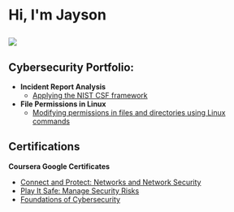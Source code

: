 <h1>Hi, I'm Jayson
  
  <a href="https://www.linkedin.com/in/jayson-g01/"><img src="https://img.shields.io/badge/-LinkedIn-0072b1?&style=for-the-badge&logo=linkedin&logoColor=white" /></a>
<h2>Cybersecurity Portfolio:</h2>

- <b>Incident Report Analysis </b>
  - [Applying the NIST CSF framework](https://github.com/vegielante/Incident-Report-Analysis/tree/main)
- <b>File Permissions in Linux </b>
  - [Modifying permissions in files and directories using Linux commands](https://github.com/vegielante/File-Permissions-in-Linux-Lab/tree/main)



<h2> Certifications</h2>
 <b>Coursera Google Certificates</b>
  
  - [Connect and Protect: Networks and Network Security](https://coursera.org/share/c84b6c665d8992c56b3d122dfb9e4a77)
  - [Play It Safe: Manage Security Risks](https://coursera.org/share/b25a8b7bdb465ba0e708c6677cdeac62)
  - [Foundations of Cybersecurity](https://coursera.org/share/6a6b0db46bf06fe4a8b4d5a3e2794501)







